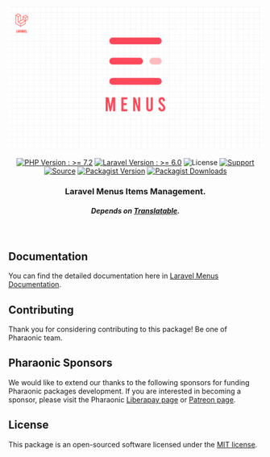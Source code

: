 <p align="center"><a href="https://pharaonic.io" target="_blank"><img src="https://raw.githubusercontent.com/Pharaonic/logos/main/menus.jpg"></a></p>

<p align="center">
  <a href="https://php.net" target="_blank"><img src="https://img.shields.io/static/v1?label=PHP&message=%3E=7.2&color=blue&style=flat-square" alt="PHP Version : >= 7.2"></a>
  <a href="https://laravel.com" target="_blank"><img src="https://img.shields.io/static/v1?label=Laravel&message=%3E=6.0&color=F05340&style=flat-square" alt="Laravel Version : >= 6.0"></a>
  <img src="https://img.shields.io/static/v1?label=License&message=MIT&color=brightgreen&style=flat-square" alt="License">
  <a href="https://liberapay.com/Pharaonic" target="_blank"><img src="https://img.shields.io/liberapay/receives/Pharaonic?color=gold&label=Support&style=flat-square" alt="Support"></a>
  <br>
  <a href="https://packagist.org/packages/Pharaonic/laravel-menus" target="_blank"><img src="https://img.shields.io/static/v1?label=Packagist&message=pharaonic/laravel-menus&color=blue&logo=packagist&logoColor=white" alt="Source"></a>
  <a href="https://packagist.org/packages/pharaonic/laravel-menus" target="_blank"><img src="https://poser.pugx.org/pharaonic/laravel-menus/v" alt="Packagist Version"></a>
  <a href="https://packagist.org/packages/pharaonic/laravel-menus" target="_blank"><img src="https://poser.pugx.org/pharaonic/laravel-menus/downloads" alt="Packagist Downloads"></a>
</p>

<h3 align="center">Laravel Menus Items Management.</h3>
<h5 align="center">Depends on <a href="https://pharaonic.io/package/2-laravel/16-translatable" target="_blank">Translatable</a>.</h5>
<br>

## Documentation

You can find the detailed documentation here in [Laravel Menus Documentation](https://pharaonic.io/package/2-laravel/21-menus).

## Contributing

Thank you for considering contributing to this package! Be one of Pharaonic team.

## Pharaonic Sponsors

We would like to extend our thanks to the following sponsors for funding Pharaonic packages development. If you are interested in becoming a sponsor, please visit the Pharaonic [Liberapay page](https://en.liberapay.com/Pharaonic) or [Patreon page](https://patreon.com/Pharaonic).

## License

This package is an open-sourced software licensed under the [MIT license](https://opensource.org/licenses/MIT).
